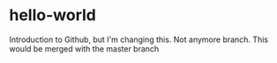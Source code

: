 # hello-world
Introduction to Github, but I'm changing this.
Not anymore branch. This would be merged with the master branch
